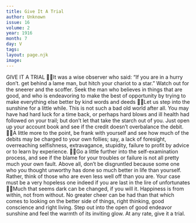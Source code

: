 ```yaml
---
title: Give It A Trial
author: Unknown
issue: 16
volume: 2
year: 1916
month: 7
day: V
tags:
layout: page.njk
image:
---
```

GIVE IT A TRIAL It was a wise observer who said: “If you are in a hurry don’t. get behind a lame man, but hitch your chariot to a star.” Watch out for the sneerer and the scoffer. Seek the man who believes in things that are good, and who is endeavoring to make the best of opportunity by trying to make everything else better by kind words and deeds Let us step into the sunshine for a little while. This is not such a bad old world after all. You may have had hard luck for a time back, or perhaps hard blows and ill health had followed on your trail; but don’t let that take the starch out of you. Just open up your account book and see if the credit doesn’t overbalance the debit. A little more to the point, be frank with yourself and see how much of the debits may be charged to your own follies; say, a lack of foresight, overreaching selfishness, extravagance, stupidity, failure to profit by advice or to learn by experience. Go a little further into the self-examination process, and see if the blame for your troubles or failure is not all pretty much your own fault. Above all, don’t be disgruntled because some one who you thought unworthy has done so much better in life than yourself. Rather, think of those who are even less well off than you are. Your case must be a very hopeless one indeed if you are last in the lire of unfortunates Much that seems dark can be changed, if you will it. Happiness is from within, not from without. No greater cheer can be had than that which comes to looking on the better side of things, right thinking, good conscience and right living. Step out into the open of good endeavor sunshine and feel the warmth of its inviting glow. At any rate, give it a trial.
